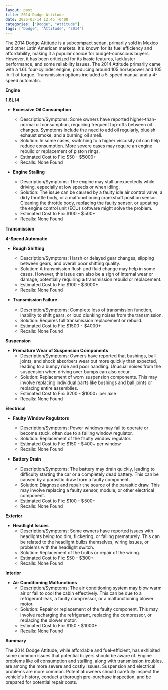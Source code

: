 ```yaml
---
layout: post
title: 2014 Dodge Attitude
date: 2025-03-14 12:46 -0400
categories: ["Dodge", "Attitude"]
tags: ["Dodge", "Attitude", "2014"]
---
```

The 2014 Dodge Attitude is a subcompact sedan, primarily sold in Mexico and other Latin American markets. It's known for its fuel efficiency and affordability, making it a popular choice for budget-conscious buyers. However, it has been criticized for its basic features, lackluster performance, and some reliability issues. The 2014 Attitude primarily came with a 1.6L four-cylinder engine, producing around 105 horsepower and 105 lb-ft of torque. Transmission options included a 5-speed manual and a 4-speed automatic.

**Engine**

**1.6L I4**

*   **Excessive Oil Consumption**
    *   Description/Symptoms: Some owners have reported higher-than-normal oil consumption, requiring frequent top-offs between oil changes. Symptoms include the need to add oil regularly, blueish exhaust smoke, and a burning oil smell.
    *   Solution: In some cases, switching to a higher viscosity oil can help reduce consumption. More severe cases may require an engine rebuild or replacement of piston rings.
    *   Estimated Cost to Fix: $50 - $5000+
    *   Recalls: None Found

*   **Engine Stalling**
    *   Description/Symptoms: The engine may stall unexpectedly while driving, especially at low speeds or when idling.
    *   Solution: The issue can be caused by a faulty idle air control valve, a dirty throttle body, or a malfunctioning crankshaft position sensor. Cleaning the throttle body, replacing the faulty sensor, or updating the engine control unit (ECU) software might solve the problem.
    *   Estimated Cost to Fix: $100 - $500+
    *   Recalls: None Found

**Transmission**

**4-Speed Automatic**

*   **Rough Shifting**
    * Description/Symptoms: Harsh or delayed gear changes, slipping between gears, and overall poor shifting quality.
    * Solution: A transmission flush and fluid change may help in some cases. However, this issue can also be a sign of internal wear or damage, potentially requiring a transmission rebuild or replacement.
    * Estimated Cost to Fix: $100 - $3000+
    * Recalls: None Found

*   **Transmission Failure**
    * Description/Symptoms: Complete loss of transmission function, inability to shift gears, or loud clunking noises from the transmission.
    * Solution: Requires full transmission replacement or rebuild.
    * Estimated Cost to Fix: $1500 - $4000+
    * Recalls: None Found

**Suspension**

*   **Premature Wear of Suspension Components**
    * Description/Symptoms: Owners have reported that bushings, ball joints, and shock absorbers wear out more quickly than expected, leading to a bumpy ride and poor handling. Unusual noises from the suspension when driving over bumps can also occur.
    * Solution: Replacement of worn suspension components. This may involve replacing individual parts like bushings and ball joints or replacing entire assemblies.
    * Estimated Cost to Fix: $200 - $1000+ per axle
    * Recalls: None Found

**Electrical**

*   **Faulty Window Regulators**
    *   Description/Symptoms: Power windows may fail to operate or become stuck, often due to a failing window regulator.
    *   Solution: Replacement of the faulty window regulator.
    *   Estimated Cost to Fix: $150 - $400+ per window
    *   Recalls: None Found

*   **Battery Drain**
    *   Description/Symptoms: The battery may drain quickly, leading to difficulty starting the car or a completely dead battery. This can be caused by a parasitic draw from a faulty component.
    *   Solution: Diagnose and repair the source of the parasitic draw. This may involve replacing a faulty sensor, module, or other electrical component.
    *   Estimated Cost to Fix: $100 - $500+
    *   Recalls: None Found

**Exterior**

*   **Headlight Issues**
    * Description/Symptoms: Some owners have reported issues with headlights being too dim, flickering, or failing prematurely. This can be related to the headlight bulbs themselves, wiring issues, or problems with the headlight switch.
    * Solution: Replacement of the bulbs or repair of the wiring.
    * Estimated Cost to Fix: $50 - $300+
    * Recalls: None Found

**Interior**

*   **Air Conditioning Malfunctions**
    *   Description/Symptoms: The air conditioning system may blow warm air or fail to cool the cabin effectively. This can be due to a refrigerant leak, a faulty compressor, or a malfunctioning blower motor.
    *   Solution: Repair or replacement of the faulty component. This may involve recharging the refrigerant, replacing the compressor, or replacing the blower motor.
    *   Estimated Cost to Fix: $150 - $1000+
    *   Recalls: None Found

**Summary**

The 2014 Dodge Attitude, while affordable and fuel-efficient, has exhibited some common issues that potential buyers should be aware of. Engine problems like oil consumption and stalling, along with transmission troubles, are among the more severe and costly issues. Suspension and electrical problems are more common. Potential owners should carefully inspect the vehicle's history, conduct a thorough pre-purchase inspection, and be prepared for potential repair costs.

